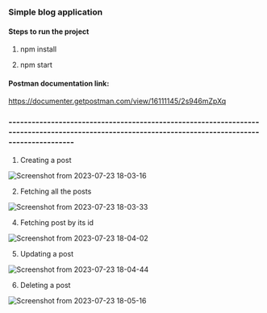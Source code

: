 ### Simple blog application

#### Steps to run the project

1. npm install

2. npm start

#### Postman documentation link: 

https://documenter.getpostman.com/view/16111145/2s946mZpXq

### ---------------------------------------------------------------------------------------------------------------------------------------------------

1. Creating a post

![Screenshot from 2023-07-23 18-03-16](https://github.com/Bikash01293/enverx-be-developer-assignment/assets/48493235/cf0356e1-427d-42c8-8b09-491807fd0715)

2. Fetching all the posts
   
![Screenshot from 2023-07-23 18-03-33](https://github.com/Bikash01293/enverx-be-developer-assignment/assets/48493235/5aba8fcd-bb59-4ba1-a344-ea4f6edff0f4)

4. Fetching post by its id

![Screenshot from 2023-07-23 18-04-02](https://github.com/Bikash01293/enverx-be-developer-assignment/assets/48493235/555f0cae-be4c-42a1-92b3-3d90284bf5a0)

5. Updating a post

![Screenshot from 2023-07-23 18-04-44](https://github.com/Bikash01293/enverx-be-developer-assignment/assets/48493235/86aeb7bd-fc07-4496-8362-e202f689e11b)

6. Deleting a post

![Screenshot from 2023-07-23 18-05-16](https://github.com/Bikash01293/enverx-be-developer-assignment/assets/48493235/4070fe09-1a45-44a0-bc6e-d4eaab410ee5)
